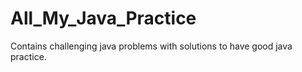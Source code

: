 # All_My_Java_Practice
Contains challenging java problems with solutions to have good java practice.
